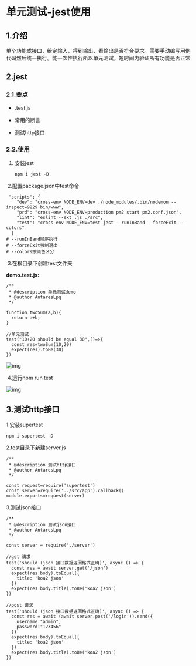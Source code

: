 # 单元测试-jest使用

## 1.介绍

​		单个功能或接口，给定输入，得到输出，看输出是否符合要求。需要手动编写用例代码然后统一执行。能一次性执行所以单元测试，短时间内验证所有功能是否正常

## 2.jest

### 2.1.要点

- .test.js

- 常用的断言

- 测试http接口

### 2.2.使用

1. 安装jest

   ```
   npm i jest -D
   ```

​     2.配置package.json中test命令

```
 "scripts": {
    "dev": "cross-env NODE_ENV=dev ./node_modules/.bin/nodemon --inspect=9229 bin/www",
    "prd": "cross-env NODE_ENV=production pm2 start pm2.conf.json",
    "lint": "eslint --ext .js ./src",
    "test": "cross-env NODE_ENV=test jest --runInBand --forceExit --colors"
  }
# --runInBand顺序执行
# --forceExit强制退出
# --colors按颜色区分

```

​     3.在根目录下创建test文件夹

**demo.test.js:**

```
/**
 * @description 单元测试demo
 * @author AntaresLpq
 */

function twoSum(a,b){
  return a+b;
}

//单元测试
test("10+20 should be equal 30",()=>{
  const res=twoSum(10,20)
  expect(res).toBe(30)
})

```

![img](https://uploader.shimo.im/f/IuZ3f4vxpVrtbyEd.png!thumbnail?accessToken=eyJhbGciOiJIUzI1NiIsImtpZCI6ImRlZmF1bHQiLCJ0eXAiOiJKV1QifQ.eyJhdWQiOiJhY2Nlc3NfcmVzb3VyY2UiLCJleHAiOjE2NDY1MzM1MTMsImciOiJlMUF6NHhHWkthSEJwTXFXIiwiaWF0IjoxNjQ2NTMzMjEzLCJ1c2VySWQiOjIyNTg4NjIzfQ.nYaoJ9f0xHedoQkIEeTn4UZ9yhL0McM1iWIVnViV-c4)

​       4.运行npm run test

![img](https://uploader.shimo.im/f/sOG9uJUOtkChiEtj.png!thumbnail?accessToken=eyJhbGciOiJIUzI1NiIsImtpZCI6ImRlZmF1bHQiLCJ0eXAiOiJKV1QifQ.eyJhdWQiOiJhY2Nlc3NfcmVzb3VyY2UiLCJleHAiOjE2NDY1MzM1MTMsImciOiJlMUF6NHhHWkthSEJwTXFXIiwiaWF0IjoxNjQ2NTMzMjEzLCJ1c2VySWQiOjIyNTg4NjIzfQ.nYaoJ9f0xHedoQkIEeTn4UZ9yhL0McM1iWIVnViV-c4)

## 3.测试http接口

1.安装supertest

```
npm i supertest -D
```

2.test目录下新建server.js

```
/**
 * @description 测试http接口
 * @author AntaresLpq
 */

const request=require('supertest')
const server=require('../src/app').callback()
module.exports=request(server)

```

3.测试json接口

```
/**
 * @description 测试json接口
 * @author AntaresLpq
 */

const server = require('./server')

//get 请求
test('should (json 接口数据返回格式正确)', async () => {
  const res = await server.get('/json')
  expect(res.body).toEqual({
    title: 'koa2 json'
  })
  expect(res.body.title).toBe('koa2 json')
})

//post 请求
test('should (json 接口数据返回格式正确)', async () => {
  const res = await (await server.post('/login')).send({
    username:"admin",
    password:"123456"
  })
  expect(res.body).toEqual({
    title: 'koa2 json'
  })
  expect(res.body.title).toBe('koa2 json')
})

```

